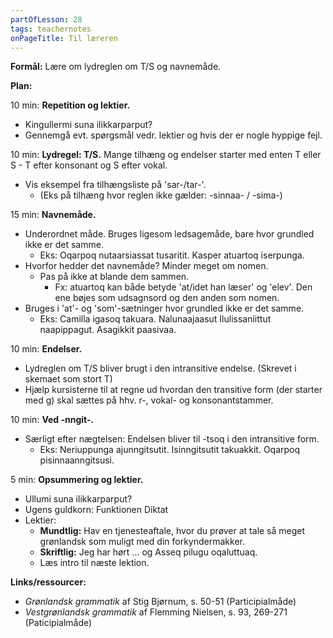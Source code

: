 ```yaml
---
partOfLesson: 28
tags: teachernotes
onPageTitle: Til læreren
---
```

**Formål:** Lære om lydreglen om T/S og navnemåde.

**Plan:**

10 min: **Repetition og lektier.**

- Kingullermi suna ilikkarparput?
- Gennemgå evt. spørgsmål vedr. lektier og hvis der er nogle hyppige fejl.

10 min: **Lydregel: T/S.** Mange tilhæng og endelser starter med enten T eller S - T efter konsonant og S efter vokal.

- Vis eksempel fra tilhængsliste på 'sar-/tar-'.
    - (Eks på tilhæng hvor reglen ikke gælder: -sinnaa- / -sima-)

15 min: **Navnemåde.**

- Underordnet måde. Bruges ligesom ledsagemåde, bare hvor grundled ikke er det samme.
    - Eks: Oqarpoq nutaarsiassat tusaritit. Kasper atuartoq iserpunga.
- Hvorfor hedder det navnemåde? Minder meget om nomen.
    - Pas på ikke at blande dem sammen.
        - Fx: atuartoq kan både betyde 'at/idet han læser' og 'elev'. Den ene bøjes som udsagnsord og den anden som nomen.
- Bruges i 'at'- og 'som'-sætninger hvor grundled ikke er det samme.
    - Eks: Camilla igasoq takuara. Nalunaajaasut Ilulissaniittut naapippagut. Asagikkit paasivaa.

10 min: **Endelser.**

- Lydreglen om T/S bliver brugt i den intransitive endelse. (Skrevet i skemaet som stort T)
- Hjælp kursisterne til at regne ud hvordan den transitive form (der starter med g) skal sættes på hhv. r-, vokal- og konsonantstammer.

10 min: **Ved -nngit-.**

- Særligt efter nægtelsen: Endelsen bliver til -tsoq i den intransitive form.
    - Eks: Neriuppunga ajunngitsutit. Isinngitsutit takuakkit. Oqarpoq pisinnaanngitsusi.

5 min: **Opsummering og lektier.**

- Ullumi suna ilikkarparput?
- Ugens guldkorn: Funktionen Diktat
- Lektier:
    - **Mundtlig:** Hav en tjenesteaftale, hvor du prøver at tale så meget grønlandsk som muligt med din forkyndermakker.
    - **Skriftlig:** Jeg har hørt ... og Asseq pilugu oqaluttuaq.
    - Læs intro til næste lektion.

**Links/ressourcer:**

- *Grønlandsk grammatik* af Stig Bjørnum, s. 50-51 (Participialmåde)
- *Vestgrønlandsk grammatik* af Flemming Nielsen, s. 93, 269-271 (Paticipialmåde)